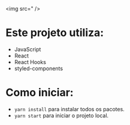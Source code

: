<img src=" />

# Este projeto utiliza:

- JavaScript
- React
- React Hooks
- styled-components

# Como iniciar:

- `yarn install` para instalar todos os pacotes.
- `yarn start` para iniciar o projeto local.